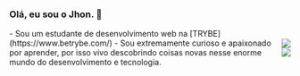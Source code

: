 ### Olá, eu sou o Jhon. 👋

<div style="display: flex; justify-content: space-between">
<div>
- Sou um estudante de desenvolvimento web na [TRYBE](https://www.betrybe.com/)
- Sou extremamente curioso e apaixonado por aprender, por isso vivo descobrindo coisas novas nesse enorme mundo do desenvolvimento e tecnologia.
</div>

<div style="display: flex; flex-direction: column; align-self: center">
  <img  src='https://github-readme-stats.vercel.app/api?username=jhonsstn&show_icons=true&theme=radical'>
  <img  src='https://github-readme-stats.vercel.app/api/top-langs/?username=jhonsstn&layout=compact&theme=radical)'>
</div>
</div>

<!--
Here are some ideas to get you started:

- 🔭 I’m currently working on ...
- 🌱 I’m currently learning ...
- 👯 I’m looking to collaborate on ...
- 🤔 I’m looking for help with ...
- 💬 Ask me about ...
- 📫 How to reach me: ...
- 😄 Pronouns: ...
- ⚡ Fun fact: ...
 -->
